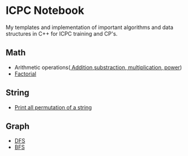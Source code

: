 # ICPC Notebook
My templates and implementation of important algorithms and data structures in C++ for ICPC training and CP's.

## Math
  - Arithmetic operations([ Addition](https://github.com/kingjuno/icpc_training/blob/master/math/sum.cpp),[substraction](https://github.com/kingjuno/icpc_training/blob/master/math/substraction.cpp),[ multiplication](https://github.com/kingjuno/icpc_training/blob/master/math/multiplication.cpp),[ power](https://github.com/kingjuno/icpc_training/blob/master/math/power.cpp))
  - [Factorial](https://github.com/kingjuno/icpc_training/blob/master/math/factorial.cpp)

## String
  - [Print all permutation of a string](https://github.com/kingjuno/icpc_training/blob/master/string/permutation.cpp)
 
 ## Graph
  - [DFS](https://github.com/kingjuno/icpc_training/blob/master/graph/DFS.cpp)
  - [BFS](https://github.com/kingjuno/icpc_training/blob/master/graph/BFS.cpp)
